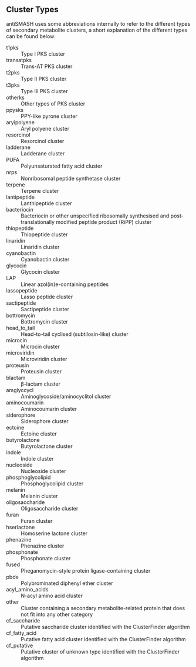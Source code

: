 Cluster Types
-------------

antiSMASH uses some abbreviations internally to refer to the different
types of secondary metabolite clusters, a short explanation of the different
types can be found below:

<dl>
  <dt id="t1pks">t1pks</dt>
  <dd>Type I PKS cluster</dd>
  <dt id="transatpks">transatpks</dt>
  <dd>Trans-AT PKS cluster</dd>
  <dt id="t2pks">t2pks</dt>
  <dd>Type II PKS cluster</dd>
  <dt id="t3pks">t3pks</dt>
  <dd>Type III PKS cluster</dd>
  <dt id="otherks">otherks</dt>
  <dd>Other types of PKS cluster</dd>
  <dt id="ppysks">ppysks</dt>
  <dd>PPY-like pyrone cluster</dd>
  <dt id="arylpolyene">arylpolyene</dt>
  <dd>Aryl polyene cluster</dd>
  <dt id="resorcinol">resorcinol</dt>
  <dd>Resorcinol cluster</dd>
  <dt id="ladderane">ladderane</dt>
  <dd>Ladderane cluster</dd>
  <dt id="PUFA">PUFA</dt>
  <dd>Polyunsaturated fatty acid cluster</dd>
  <dt id="nrps">nrps</dt>
  <dd>Nonribosomal peptide synthetase cluster</dd>
  <dt id="terpene">terpene</dt>
  <dd>Terpene cluster</dd>
  <dt id="lantipeptide">lantipeptide</dt>
  <dd>Lanthipeptide cluster</dd>
  <dt id="bacteriocin">bacteriocin</dt>
  <dd>Bacteriocin or other unspecified ribosomally synthesised and post-translationally modified peptide product (RiPP) cluster</dd>
  <dt id="thiopeptide">thiopeptide</dt>
  <dd>Thiopeptide cluster</dd>
  <dt id="linaridin">linaridin</dt>
  <dd>Linaridin cluster</dd>
  <dt id="cyanobactin">cyanobactin</dt>
  <dd>Cyanobactin cluster</dd>
  <dt id="glycocin">glycocin</dt>
  <dd>Glycocin cluster</dd>
  <dt id="LAP">LAP</dt>
  <dd>Linear azol(in)e-containing peptides</dd>
  <dt id="lassopeptide">lassopeptide</dt>
  <dd>Lasso peptide cluster</dd>
  <dt id="sactipeptide">sactipeptide</dt>
  <dd>Sactipeptide cluster</dd>
  <dt id="bottromycin">bottromycin</dt>
  <dd>Bottromycin cluster</dd>
  <dt id="head_to_tail">head_to_tail</dt>
  <dd>Head-to-tail cyclised (subtilosin-like) cluster</dd>
  <dt id="microcin">microcin</dt>
  <dd>Microcin cluster</dd>
  <dt id="microviridin">microviridin</dt>
  <dd>Microviridin cluster</dd>
  <dt id="proteusin">proteusin</dt>
  <dd>Proteusin cluster</dd>
  <dt id="blactam">blactam</dt>
  <dd>&beta;-lactam cluster</dd>
  <dt id="amglyccycl">amglyccycl</dt>
  <dd>Aminoglycoside/aminocyclitol cluster</dd>
  <dt id="aminocoumarin">aminocoumarin</dt>
  <dd>Aminocoumarin cluster</dd>
  <dt id="siderophore">siderophore</dt>
  <dd>Siderophore cluster</dd>
  <dt id="ectoine">ectoine</dt>
  <dd>Ectoine cluster</dd>
  <dt id="butyrolactone">butyrolactone</dt>
  <dd>Butyrolactone cluster</dd>
  <dt id="indole">indole</dt>
  <dd>Indole cluster</dd>
  <dt id="nucleoside">nucleoside</dt>
  <dd>Nucleoside cluster</dd>
  <dt id="phosphoglycolipid">phosphoglycolipid</dt>
  <dd>Phosphoglycolipid cluster</dd>
  <dt id="melanin">melanin</dt>
  <dd>Melanin cluster</dd>
  <dt id="oligosaccharide">oligosaccharide</dt>
  <dd>Oligosaccharide cluster</dd>
  <dt id="furan">furan</dt>
  <dd>Furan cluster</dd>
  <dt id="hserlactone">hserlactone</dt>
  <dd>Homoserine lactone cluster</dd>
  <dt id="phenazine">phenazine</dt>
  <dd>Phenazine cluster</dd>
  <dt id="phosphonate">phosphonate</dt>
  <dd>Phosphonate cluster</dd>
  <dt id="fused">fused</dt>
  <dd>Pheganomycin-style protein ligase-containing cluster</dd>
  <dt id="pdbe">pbde</dt>
  <dd>Polybrominated diphenyl ether cluster</dd>
  <dt id="acyl_amino_acids">acyl_amino_acids</dt>
  <dd>N-acyl amino acid cluster</dd>
  <dt id="other">other</dt>
  <dd>Cluster containing a secondary metabolite-related protein that does not fit into any other category</dd>
  <dt id="cf_saccharide">cf_saccharide</dt>
  <dd>Putative saccharide cluster identified with the ClusterFinder algorithm</dd>
  <dt id="cf_fatty_acid">cf_fatty_acid</dt>
  <dd>Putative fatty acid cluster identified with the ClusterFinder algorithm</dd>
  <dt id="cf_putative">cf_putative</dt>
  <dd>Putative cluster of unknown type identified with the ClusterFinder algorithm</dd>
</dl>

